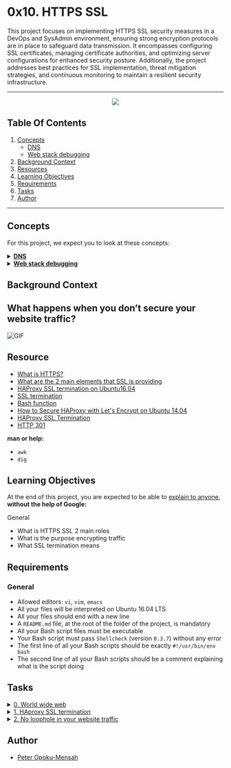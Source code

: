 # 0x10. HTTPS SSL 

This project focuses on implementing HTTPS SSL security measures in a DevOps and SysAdmin environment, ensuring strong encryption protocols are in place to safeguard data transmission. It encompasses configuring SSL certificates, managing certificate authorities, and optimizing server configurations for enhanced security posture. Additionally, the project addresses best practices for SSL implementation, threat mitigation strategies, and continuous monitoring to maintain a resilient security infrastructure.

---

<p align="center">
  <img src="https://s3.amazonaws.com/intranet-projects-files/holbertonschool-sysadmin_devops/276/FlhGPEK.png"/>
</p>

## Table Of Contents

1. [Concepts](#concepts)
    - [DNS](#dns)
    - [Web stack debugging](#web-stack-debugging)
2. [Background Context](#background-context)
2. [Resources](#resources)
3. [Learning Objectives](#learning-objectives)
4. [Requirements](#requirements)
5. [Tasks](#tasks)
6. [Author](#author)

---

## Concepts

For this project, we expect you to look at these concepts:

<details id="dns">
  <summary><a href="#dns"><strong>DNS</strong></a></summary><br>

  <!-- Image -->
  <div align="center">
    <a href='https://postimages.org/' target='_blank'>
      <img src='https://i.postimg.cc/KvyYPJ8z/DNS.png' border='0' alt='image' style="max-width: 100%;">
    </a>
  </div>

  <!-- Links for Screenshot -->
  <ul>
    <li><strong>Links from screenshot</strong>
      <ul>
        <li><a href="https://howdns.works/" title="Learn everything about DNS in cartoon">Learn everything about DNS in cartoon</a></li>
        <li><a href="https://support.dnsimple.com/articles/a-record/" title="A Record">A Record</a></li>
        <li><a href="https://en.wikipedia.org/wiki/CNAME_record" title="CNAME Record">CNAME Record</a></li>
        <li><a href="https://en.wikipedia.org/wiki/MX_record" title="MX Record">MX Record</a></li>
        <li><a href="https://en.wikipedia.org/wiki/TXT_record" title="TXT Record">TXT Record</a></li>
        <li><a href="https://www.dnsknowledge.com/whatis/round-robin-dns/" title="Use DNS to scale with round-robin DNS">Use DNS to scale with round-robin DNS</a></li>
        <li><a href="https://support.dnsimple.com/articles/ns-record/" title="What’s an NS Record?">What’s an NS Record?</a></li>
        <li><a href="https://support.dnsimple.com/articles/soa-record/" title="What’s an SOA Record?">What’s an SOA Record?</a></li>
        <li><a href="https://serverfault.com/questions/145777/what-s-the-point-in-having-www-in-a-url" title=" What’s the point in having www in a url?"> What’s the point in having www in a url?</a></li>   
      </ul>
    </li>
  </ul>
</details>


<details id="web-stack-debugging">
  <summary><a href="#web-stack-debugging"><strong>Web stack debugging</strong></a></summary>

  <!-- Image -->
  <div align="center">
    <a href='https://postimages.org/' target='_blank'>
    <img src="https://i.postimg.cc/g23x3RSw/image1.png" alt="Image 1">
    <img src="https://i.postimg.cc/CLBBL9bs/image2.png" alt="Image 2">
    <img src="https://i.postimg.cc/xdYc5Ch6/image3.png" alt="Image 3">
    <img src="https://i.postimg.cc/VLxSS4RQ/image4.png" alt="Image 4">
    <img src="https://i.postimg.cc/05HKv9KN/image5.png" alt="Image 5">
    <img src="https://i.postimg.cc/xdRq4QSn/image6.png" alt="Image 6">
    <img src="https://s3.amazonaws.com/alx-intranet.hbtn.io/uploads/medias/2020/9/bae58c9f066a9668001ef4b4c39778407439d2f9.gif?X-Amz-Algorithm=AWS4-HMAC-SHA256&X-Amz-Credential=AKIARDDGGGOUSBVO6H7D%2F20240502%2Fus-east-1%2Fs3%2Faws4_request&X-Amz-Date=20240502T101056Z&X-Amz-Expires=86400&X-Amz-SignedHeaders=host&X-Amz-Signature=4a1327e00fa1d92b4887999407248d9bc1238c8c3c175c8398f79835dd32c2c5" alt="Debugging is fun">
    </a>
  </div>

<!-- Links for Screenshot -->
<ul>
  <li><strong>Links from screenshot</strong>
    <ul>
      <li><a href="https://www.youtube.com/watch?v=1_gqlbADaAw&feature=youtu.be" title="Youtube video First 5 Commands When I Connect on a Linux Server">Youtube video First 5 Commands When I Connect on a Linux Server</a></li>
      <li><a href="https://www.linux.com/training-tutorials/first-5-commands-when-i-connect-linux-server/" title="5 commands">5 commands</a></li>
      <li><a href="https://www.techtarget.com/whatis/definition/uptime-and-downtime" title="uptime">uptime</a></li>
      <li><a href="https://scoutapm.com/blog/understanding-load-averages" title="Understanding Linux CPU Load - when should you be worried?">Understanding Linux CPU Load - when should you be worried?</a></li>
      <li><a href="https://www.brendangregg.com/blog/2017-08-08/linux-load-averages.html" title="Linux Load Averages: Solving the Mystery">Linux Load Averages: Solving the Mystery</a></li>
    </ul>
  </li>
</ul>
</details>


## Background Context

## What happens when you don’t secure your website traffic?

![GIF](https://s3.amazonaws.com/intranet-projects-files/holbertonschool-sysadmin_devops/276/xCmOCgw.gif)

## Resource

- [What is HTTPS?](https://www.instantssl.com/http-vs-https)
- [What are the 2 main elements that SSL is providing](https://www.sslshopper.com/why-ssl-the-purpose-of-using-ssl-certificates.html)
- [HAProxy SSL termination on Ubuntu16.04](https://devops.ionos.com/tutorials/install-and-configure-haproxy-load-balancer-on-ubuntu-1604/)
- [SSL termination](https://en.wikipedia.org/wiki/TLS_termination_proxy)
- [Bash function](https://tldp.org/LDP/abs/html/complexfunct.html)
- [How to Secure HAProxy with Let's Encrypt on Ubuntu 14.04](https://www.digitalocean.com/community/tutorials/how-to-secure-haproxy-with-let-s-encrypt-on-ubuntu-14-04)
- [HAProxy SSL Termination](https://www.haproxy.com/blog/haproxy-ssl-termination/)
- [HTTP 301](https://en.wikipedia.org/wiki/HTTP_301)

**man or help:**

* `awk`
* `dig`

## Learning Objectives

At the end of this project, you are expected to be able to [explain to anyone](https://fs.blog/feynman-learning-technique/), **without the help of Google:**

General
* What is HTTPS SSL 2 main roles
* What is the purpose encrypting traffic
* What SSL termination means

## Requirements

### General

* Allowed editors: `vi`, `vim`, `emacs`
* All your files will be interpreted on Ubuntu 16.04 LTS
* All your files should end with a new line
* A `README.md` file, at the root of the folder of the project, is mandatory
* All your Bash script files must be executable
* Your Bash script must pass `Shellcheck` (version `0.3.7`) without any error
* The first line of all your Bash scripts should be exactly `#!/usr/bin/env bash`
* The second line of all your Bash scripts should be a comment explaining what is the script doing

## Tasks

<details>
<summary><a href="./0-world_wide_web">0. World wide web</a></summary><br>
<a href='https://postimg.cc/w3QxtHzN' target='_blank'><img src='https://i.postimg.cc/Y2Jvsqyd/image.png' border='0' alt='image'/></a>
</details>

<details>
<summary><a href="./1-haproxy_ssl_termination">1. HAproxy SSL termination</a></summary><br>
<a href='https://postimages.org/' target='_blank'><img src='https://i.postimg.cc/jSy72SG2/image.png' border='0' alt='image'/></a>
</details>

<details>
<summary><a href="./100-redirect_http_to_https">2. No loophole in your website traffic</a></summary><br>
<a href='https://postimages.org/' target='_blank'><img src='https://i.postimg.cc/Njtg78N1/image.png' border='0' alt='image'/></a>
</details>

## Author

- [Peter Opoku-Mensah](https://github.com/deezyfg)
